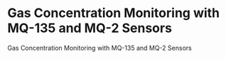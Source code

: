 # Gas Concentration Monitoring with MQ-135 and MQ-2 Sensors
Gas Concentration Monitoring with MQ-135 and MQ-2 Sensors
